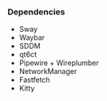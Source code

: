 ### Dependencies
- Sway
- Waybar
- SDDM
- qt6ct
- Pipewire + Wireplumber
- NetworkManager
- Fastfetch
- Kitty
